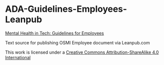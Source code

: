 # ADA-Guidelines-Employees-Leanpub

[Mental Health in Tech: Guidelines for Employees](https://osmihelp.org/resources/ada-employees-guide/)

Text source for publishing OSMI Employee document via Leanpub.com

This work is licensed under a [Creative Commons Attribution-ShareAlike 4.0 International](https://creativecommons.org/licenses/by-sa/4.0)